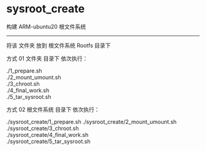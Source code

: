 # sysroot_create
构建 ARM-ubuntu20 根文件系统

---------------------------

将该 文件夹 放到 根文件系统 Rootfs 目录下  

方式 01 
文件夹 目录下 依次执行： 

./1_prepare.sh  
./2_mount_umount.sh   
./3_chroot.sh   
./4_final_work.sh   
./5_tar_sysroot.sh    

方式 02 
根文件系统 目录下 依次执行： 

./sysroot_create/1_prepare.sh 
./sysroot_create/2_mount_umount.sh  
./sysroot_create/3_chroot.sh  
./sysroot_create/4_final_work.sh  
./sysroot_create/5_tar_sysroot.sh 
